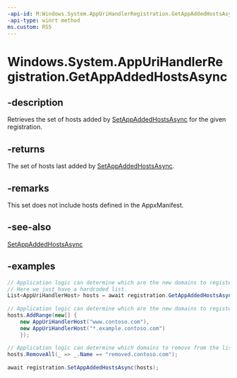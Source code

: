 ```yaml
---
-api-id: M:Windows.System.AppUriHandlerRegistration.GetAppAddedHostsAsync
-api-type: winrt method
ms.custom: RS5
---
```


<!-- Method syntax.
public IAsyncOperation<IVector<AppUriHandlerHost>> AppUriHandlerRegistration.GetAppAddedHostsAsync()
-->

# Windows.System.AppUriHandlerRegistration.GetAppAddedHostsAsync

## -description
Retrieves the set of hosts added by [SetAppAddedHostsAsync](appurihandlerregistration_setappaddedhostsasync_654710773.md) for the given registration.

## -returns
The set of hosts last added by [SetAppAddedHostsAsync](appurihandlerregistration_setappaddedhostsasync_654710773.md).

## -remarks
This set does not include hosts defined in the AppxManifest.

## -see-also
[SetAppAddedHostsAsync](appurihandlerregistration_setappaddedhostsasync_654710773.md)

## -examples
```csharp
// Application logic can determine which are the new domains to register 
// Here we just have a hardcoded list. 
List<AppUriHandlerHost> hosts = await registration.GetAppAddedHostsAsync(); 
 
// Application logic can determine which are the new domains to register 
hosts.AddRange(new[] { 
    new AppUriHandlerHost("www.contoso.com"), 
    new AppUriHandlerHost("*.example.contoso.com") 
    }); 
 
// Application logic can determine which domains to remove from the list 
hosts.RemoveAll(_ => _.Name == "removed.contoso.com"); 
 
await registration.SetAppAddedHostsAsync(hosts); 
```
